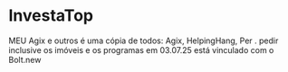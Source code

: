 # InvestaTop
MEU Agix e outros
é uma cópia de todos: Agix, HelpingHang, Per . pedir inclusive os imóveis e os programas
em 03.07.25 está vinculado com o Bolt.new

